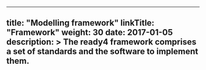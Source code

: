 
---
title: "Modelling framework"
linkTitle: "Framework"
weight: 30
date: 2017-01-05
description: >
  The ready4 framework comprises a set of standards and the software to implement them.
---


